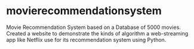 # movierecommendationsystem
Movie Recommendation System based on a Database of 5000 movies.
Created a website to demonstrate the kinds of algorithm a web-streaming app like Netflix use for its recommendation system using Python.
